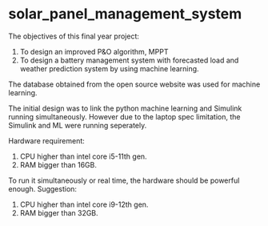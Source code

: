 # solar_panel_management_system

The objectives of this final year project:
1) To design an improved P&O algorithm, MPPT
2) To design a battery management system with forecasted load
   and weather prediction system by using machine learning.

The database obtained from the open source website was used for machine learning.

The initial design was to link the python machine learning and Simulink running simultaneously.
However due to the laptop spec limitation, the Simulink and ML were running seperately. 


Hardware requirement:
1) CPU higher than intel core i5-11th gen.
2) RAM bigger than 16GB.


To run it simultaneously or real time, the hardware should be powerful enough.
Suggestion:
1) CPU higher than intel core i9-12th gen.
2) RAM bigger than 32GB.

